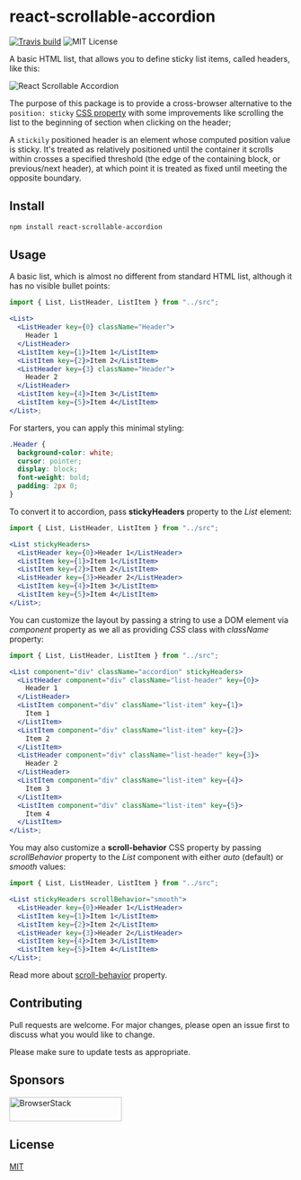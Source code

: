 # react-scrollable-accordion

[![Travis build](https://img.shields.io/travis/andrii-maglovanyi/react-scrollable-accordion?style=flat-square)](https://travis-ci.org/andrii-maglovanyi/react-scrollable-accordion)
![MIT License](https://img.shields.io/github/license/andrii-maglovanyi/react-scrollable-accordion?style=flat-square)

A basic HTML list, that allows you to define sticky list items, called headers, like this:

![React Scrollable Accordion](https://media.giphy.com/media/cNNwh9yFDzhZhceNEY/giphy.gif)

The purpose of this package is to provide a cross-browser alternative to the `position: sticky` [CSS property](https://developer.mozilla.org/en-US/docs/Web/CSS/position) with some improvements like scrolling the list to the beginning of section when clicking on the header;

A `stickily` positioned header is an element whose computed position value is sticky. It's treated as relatively positioned until the container it scrolls within crosses a specified threshold (the edge of the containing block, or previous/next header), at which point it is treated as fixed until meeting the opposite boundary.

## Install

```bash
npm install react-scrollable-accordion
```

## Usage

A basic list, which is almost no different from standard HTML list, although it has no visible bullet points:

```jsx
import { List, ListHeader, ListItem } from "../src";

<List>
  <ListHeader key={0} className="Header">
    Header 1
  </ListHeader>
  <ListItem key={1}>Item 1</ListItem>
  <ListItem key={2}>Item 2</ListItem>
  <ListHeader key={3} className="Header">
    Header 2
  </ListHeader>
  <ListItem key={4}>Item 3</ListItem>
  <ListItem key={5}>Item 4</ListItem>
</List>;
```

For starters, you can apply this minimal styling:

```css
.Header {
  background-color: white;
  cursor: pointer;
  display: block;
  font-weight: bold;
  padding: 2px 0;
}
```

To convert it to accordion, pass **stickyHeaders** property to the _List_ element:

```jsx
import { List, ListHeader, ListItem } from "../src";

<List stickyHeaders>
  <ListHeader key={0}>Header 1</ListHeader>
  <ListItem key={1}>Item 1</ListItem>
  <ListItem key={2}>Item 2</ListItem>
  <ListHeader key={3}>Header 2</ListHeader>
  <ListItem key={4}>Item 3</ListItem>
  <ListItem key={5}>Item 4</ListItem>
</List>;
```

You can customize the layout by passing a string to use a DOM element via _component_ property as we all as providing _CSS_ class with _className_ property:

```jsx
import { List, ListHeader, ListItem } from "../src";

<List component="div" className="accordion" stickyHeaders>
  <ListHeader component="div" className="list-header" key={0}>
    Header 1
  </ListHeader>
  <ListItem component="div" className="list-item" key={1}>
    Item 1
  </ListItem>
  <ListItem component="div" className="list-item" key={2}>
    Item 2
  </ListItem>
  <ListHeader component="div" className="list-header" key={3}>
    Header 2
  </ListHeader>
  <ListItem component="div" className="list-item" key={4}>
    Item 3
  </ListItem>
  <ListItem component="div" className="list-item" key={5}>
    Item 4
  </ListItem>
</List>;
```

You may also customize a **scroll-behavior** CSS property by passing _scrollBehavior_ property to the _List_ component with either _auto_ (default) or _smooth_ values:

```jsx
import { List, ListHeader, ListItem } from "../src";

<List stickyHeaders scrollBehavior="smooth">
  <ListHeader key={0}>Header 1</ListHeader>
  <ListItem key={1}>Item 1</ListItem>
  <ListItem key={2}>Item 2</ListItem>
  <ListHeader key={3}>Header 2</ListHeader>
  <ListItem key={4}>Item 3</ListItem>
  <ListItem key={5}>Item 4</ListItem>
</List>;
```

Read more about [scroll-behavior](https://developer.mozilla.org/en-US/docs/Web/CSS/scroll-behavior) property.

## Contributing

Pull requests are welcome. For major changes, please open an issue first to discuss what you would like to change.

Please make sure to update tests as appropriate.

## Sponsors

<a href="https://www.browserstack.com/">
  <img
    height="43"
    width="200"
    alt="BrowserStack"
    src="https://i.imgur.com/ZRz5uuA.png"
  />
</a>

## License

[MIT](https://choosealicense.com/licenses/mit/)
